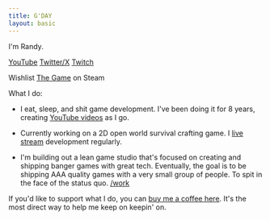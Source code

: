 ```yaml
---
title: G'DAY
layout: basic
---
```


I'm Randy.

[YouTube](https://www.youtube.com/@randyprime)
[Twitter/X](https://twitter.com/primalrandy)
[Twitch](https://twitch.tv/randy)

Wishlist [The Game](https://s.team/a/2571560) on Steam

What I do:
- I eat, sleep, and shit game development. I've been doing it for 8 years, creating [YouTube videos](https://www.youtube.com/@randyprime) as I go.

- Currently working on a 2D open world survival crafting game. I [live stream](https://twitch.tv/randy) development regularly.

- I'm building out a lean game studio that's focused on creating and shipping banger games with great tech. Eventually, the goal is to be shipping AAA quality games with a very small group of people. To spit in the face of the status quo.
[/work](/work)

If you'd like to support what I do, you can [buy me a coffee here](/kofi). It's the most direct way to help me keep on keepin' on.